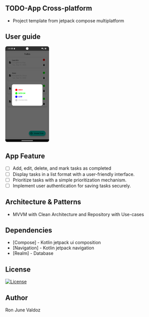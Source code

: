 ## TODO-App Cross-platform
- Project template from jetpack compose multiplatform

## User guide

<img src="readme_images/priority_legend.png" height="300px">

## App Feature
- [ ] Add, edit, delete, and mark tasks as completed
- [ ] Display tasks in a list format with a user-friendly interface.
- [ ] Prioritize tasks with a simple prioritization mechanism.
- [ ] Implement user authentication for saving tasks securely.

## Architecture & Patterns
- MVVM with Clean Architecture and Repository with Use-cases

## Dependencies
- [Compose] - Kotlin jetpack ui composition
- [Navigation] - Kotlin jetpack navigation
- [Realm] - Database

## License
[![License](https://img.shields.io/badge/License-Apache_2.0-blue.svg)](https://opensource.org/licenses/Apache-2.0)

## Author
Ron June Valdoz
